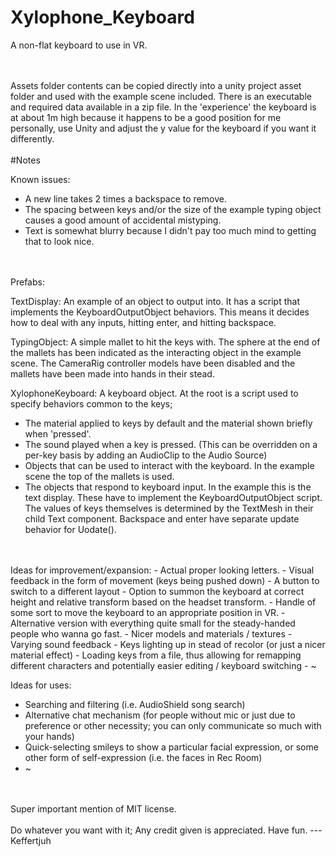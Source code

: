 # Xylophone_Keyboard
A non-flat keyboard to use in VR.  

<br />
<br />
Assets folder contents can be copied directly into a unity project asset folder and used with the example scene included.
There is an executable and required data available in a zip file.
In the 'experience' the keyboard is at about 1m high because it happens to be a good position for me personally, use Unity and adjust the y value for the keyboard if you want it differently.

<br />
<br />
#Notes



Known issues:
- A new line takes 2 times a backspace to remove.
- The spacing between keys and/or the size of the example typing object causes a good amount of accidental mistyping.
- Text is somewhat blurry because I didn't pay too much mind to getting that to look nice.
  
<br />  
<br />  
Prefabs:

TextDisplay: 
An example of an object to output into.
It has a script that implements the KeyboardOutputObject behaviors.
This means it decides how to deal with any inputs, hitting enter, and hitting backspace.

TypingObject:
A simple mallet to hit the keys with.
The sphere at the end of the mallets has been indicated as the interacting object in the example scene.
The CameraRig controller models have been disabled and the mallets have been made into hands in their stead.

XylophoneKeyboard:
A keyboard object.
At the root is a script used to specify behaviors common to the keys;
- The material applied to keys by default and the material shown briefly when 'pressed'.
- The sound played when a key is pressed. (This can be overridden on a per-key basis by adding an AudioClip to the Audio Source)
- Objects that can be used to interact with the keyboard. In the example scene the top of the mallets is used.
- The objects that respond to keyboard input. In the example this is the text display. These have to implement the KeyboardOutputObject script.
The values of keys themselves is determined by the TextMesh in their child Text component.
Backspace and enter have separate update behavior for Uodate().
  
<br />  
<br />  
Ideas for improvement/expansion:
- Actual proper looking letters.
- Visual feedback in the form of movement (keys being pushed down)
- A button to switch to a different layout
- Option to summon the keyboard at correct height and relative transform based on the headset transform.
- Handle of some sort to move the keyboard to an appropriate position in VR.
- Alternative version with everything quite small for the steady-handed people who wanna go fast.
- Nicer models and materials / textures
- Varying sound feedback
- Keys lighting up in stead of recolor (or just a nicer material effect)
- Loading keys from a file, thus allowing for remapping different characters and potentially easier editing / keyboard switching
- ~



Ideas for uses:
- Searching and filtering (i.e. AudioShield song search)
- Alternative chat mechanism (for people without mic or just due to preference or other necessity; you can only communicate so much with your hands)
- Quick-selecting smileys to show a particular facial expression, or some other form of self-expression (i.e. the faces in Rec Room)
- ~
  
<br />  
<br />  
Super important mention of MIT license.
  
<br />  
<br />  
Do whatever you want with it; Any credit given is appreciated.  
Have fun.  
--- Keffertjuh
